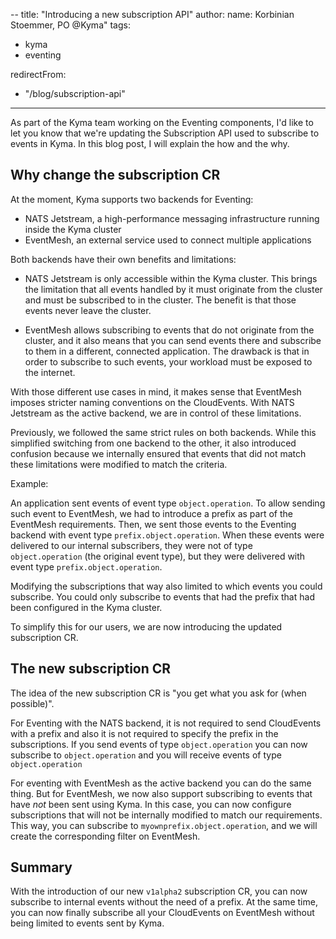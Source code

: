 
--
title: "Introducing a new subscription API"
author:
  name: Korbinian Stoemmer, PO @Kyma"
tags:
  - kyma
  - eventing

redirectFrom:
  - "/blog/subscription-api"
---

As part of the Kyma team working on the Eventing components, I'd like to let you know that we're updating the Subscription API used to subscribe to events in Kyma.
In this blog post, I will explain the how and the why.

## Why change the subscription CR

At the moment, Kyma supports two backends for Eventing:
- NATS Jetstream, a high-performance messaging infrastructure running inside the Kyma cluster
- EventMesh, an external service used to connect multiple applications

Both backends have their own benefits and limitations:

- NATS Jetstream is only accessible within the Kyma cluster. This brings the limitation that all events handled by it must originate from the cluster and must be subscribed to in the cluster. The benefit is that those events never leave the cluster.

- EventMesh allows subscribing to events that do not originate from the cluster, and it also means that you can send events there and subscribe to them in a different, connected application. The drawback is that in order to subscribe to such events, your workload must be exposed to the internet.

With those different use cases in mind, it makes sense that EventMesh imposes stricter naming conventions on the CloudEvents. With NATS Jetstream as the active backend, we are in control of these limitations.

Previously, we followed the same strict rules on both backends. While this simplified switching from one backend to the other, it also introduced confusion because we internally ensured that events that did not match these limitations were modified to match the criteria.

Example:

An application sent events of event type `object.operation`. To allow sending such event to EventMesh, we had to introduce a prefix as part of the EventMesh requirements. Then, we sent those events to the Eventing backend with event type `prefix.object.operation`. When these events were delivered to our internal subscribers, they were not of type `object.operation` (the original event type), but they were delivered with event type `prefix.object.operation`.

Modifying the subscriptions that way also limited to which events you could subscribe. You could only subscribe to events that had the prefix that had been configured in the Kyma cluster. 

To simplify this for our users, we are now introducing the updated subscription CR.

## The new subscription CR

The idea of the new subscription CR is "you get what you ask for (when possible)".

For Eventing with the NATS backend, it is not required to send CloudEvents with a prefix and also it is not required to specify the prefix in the subscriptions.
If you send events of type `object.operation` you can now subscribe to `object.operation` and you will receive events of type `object.operation`

For eventing with EventMesh as the active backend you can do the same thing. 
But for EventMesh, we now also support subscribing to events that have *not* been sent using Kyma.
In this case, you can now configure subscriptions that will not be internally modified to match our requirements.
This way, you can subscribe to `myownprefix.object.operation`, and we will create the corresponding filter on EventMesh. 


## Summary

With the introduction of our new `v1alpha2` subscription CR, you can now subscribe to internal events without the need of a prefix.
At the same time, you can now finally subscribe all your CloudEvents on EventMesh without being limited to events sent by Kyma.

